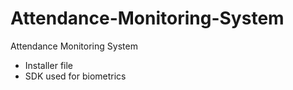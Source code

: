 # Attendance-Monitoring-System
Attendance Monitoring System
- Installer file
- SDK used for biometrics
  
